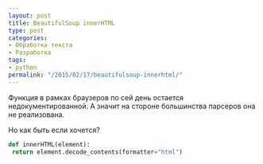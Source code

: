 ```yaml
---
layout: post
title: BeautifulSoup innerHTML
type: post
categories:
- Обработка текста
- Разработка
tags:
- python
permalink: "/2015/02/17/beautifulsoup-innerhtml/"
---
```

Функция в рамках браузеров по сей день остается недокументированной. А значит на стороне большинства парсеров она не реализована.

Но как быть если хочется?

```python
def innerHTML(element):  
 return element.decode_contents(formatter="html")
```

